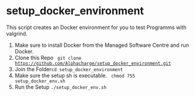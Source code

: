 # setup_docker_environment
This script creates an Docker environment for you to test Programms with valgrind.

1. Make sure to install Docker from the Managed Software Centre and run Docker.
2. Clone this Repo <code> git clone https://github.com/Alphacharge/setup_docker_environment.git</code>
3. Join the Folder<code>cd setup_docker_environment</code>
4. Make sure the setup sh is executable. <code> chmod 755 setup_docker_env.sh</code>
5. Run the Setup <code>./setup_docker_env.sh</code>
